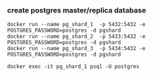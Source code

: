 ### create postgres master/replica database
```commandline
docker run --name pg_shard_1  -p 5432:5432 -e POSTGRES_PASSWORD=postgres -d pgshard
docker run --name pg_shard_2  -p 5433:5432 -e POSTGRES_PASSWORD=postgres -d pgshard
docker run --name pg_shard_3  -p 5434:5432 -e POSTGRES_PASSWORD=postgres -d pgshard

docker exec -it pg_shard_1 psql -U postgres
```
